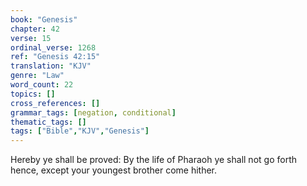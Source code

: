 ```yaml
---
book: "Genesis"
chapter: 42
verse: 15
ordinal_verse: 1268
ref: "Genesis 42:15"
translation: "KJV"
genre: "Law"
word_count: 22
topics: []
cross_references: []
grammar_tags: [negation, conditional]
thematic_tags: []
tags: ["Bible","KJV","Genesis"]
---
```

Hereby ye shall be proved: By the life of Pharaoh ye shall not go forth hence, except your youngest brother come hither.
